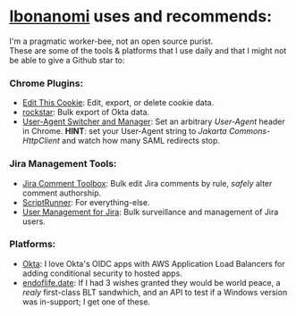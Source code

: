 # [lbonanomi](https://github.com/lbonanomi) uses and recommends:

I'm a pragmatic worker-bee, not an open source purist.  
These are some of the tools & platforms that I use daily and that I might not be able to give a Github star to:

### Chrome Plugins:
* [Edit This Cookie](https://chrome.google.com/webstore/detail/editthiscookie/fngmhnnpilhplaeedifhccceomclgfbg?hl=en): Edit, export, or delete cookie data.  
* [rockstar](https://chrome.google.com/webstore/detail/rockstar/chjepkekmhealpjipcggnfepkkfeimbd): Bulk export of Okta data.  
* [User-Agent Switcher and Manager](https://chrome.google.com/webstore/detail/user-agent-switcher-and-m/bhchdcejhohfmigjafbampogmaanbfkg): Set an arbitrary *User-Agent* header in Chrome. **HINT**: set your User-Agent string to *Jakarta Commons-HttpClient* and watch how many SAML redirects stop.  

### Jira Management Tools:
* [Jira Comment Toolbox](https://marketplace.atlassian.com/apps/1214301/comment-toolbox-for-jira): Bulk edit Jira comments by rule, *safely* alter comment authorship.  
* [ScriptRunner](https://marketplace.atlassian.com/apps/6820/scriptrunner-for-jira): For everything-else.  
* [User Management for Jira](https://marketplace.atlassian.com/apps/1215285/user-management-for-jira): Bulk surveillance and management of Jira users.  

### Platforms:
* [Okta](https://www.okta.com/): I love Okta's OIDC apps with AWS Application Load Balancers for adding conditional security to hosted apps.    
* [endoflife.date](https://endoflife.date/): If I had 3 wishes granted they would be world peace, a _realy_ first-class BLT sandwhich, and an API to test if a Windows version was in-support; I get one of these.  
